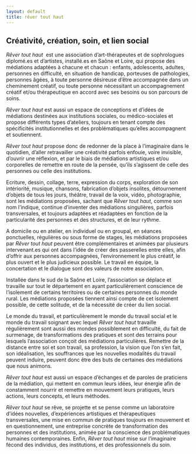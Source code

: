 ```yaml
---
layout: default
title: rêver tout haut
---
```

## Créativité,  création, soin, et lien social*Rêver tout haut*  est une association d’art-thérapeutes et de sophrologues diplomé.es et d’artistes, installé.es en Saône et Loire, qui propose des médiations adaptées à chacune et chacun : enfants, adolescents, adultes, personnes en difficulté, en situation de handicap, porteuses de pathologies, personnes âgées, à toute personne désireuse d’être accompagnée dans un cheminement créatif, ou toute personne nécessitant un accompagnement créatif et/ou thérapeutique en accord avec ses besoins ou son parcours de soins.*Rêver tout haut* est aussi un espace de conceptions et d’idées de médiations destinées aux institutions sociales, ou médico-sociales et propose différents types d’ateliers, toujours en tenant compte des spécificités institutionnelles et des problématiques qu’elles accompagnent et soutiennent.*Rêver tout haut* propose donc de redonner de la place à l’imaginaire dans le quotidien, d’aller retravailler une créativité parfois enfouie, voire invisible, d’ouvrir une réflexion, et par le biais de médiations artistiques et/ou corporelles de remettre en route de la pensée, qu’ils s’agissent de celle des personnes ou celle des institutions.Ecriture, dessin, collage, terre, expression du corps, exploration de son intériorité, musique, chansons, fabrication d’objets insolites, détournement d’objets de tous les jours, théâtre, travail de la voix, vidéo, photographie, sont les médiations proposées, sachant que *Rêver tout haut*, comme son nom l’indique, continue d’inventer des médiations singulières, parfois transversales, et toujours adaptées et réadaptées en fonction de la particularité des personnes et des structures, et de leur rythme.A domicile ou en atelier, en individuel ou en groupal, en séances ponctuelles, régulières ou sous forme de stages, les médiations proposées par  *Rêver tout haut* peuvent être complémentaires et animées par plusieurs intervenant.es qui ont dans l’idée de créer des passerelles entre elles, afin d’offrir aux personnes accompagnées, l’environnement le plus créatif, le plus ouvert et le plus judicieux possible. Le travail en équipe, la concertation et le dialogue sont des valeurs de notre association. Installée dans le sud de la Saône et Loire, l’association se déplace et travaille sur tout le département en ayant particulièrement conscience de l’isolement de certains territoires ou de certaines personnes du monde rural. Les médiations proposées tiennent ainsi compte de cet isolement possible, de cette solitude, et de la nécessité de créer du lien social. Le monde du travail, et particulièrement le monde du travail social et le monde du travail soignant avec lequel *Rêver tout haut* travaille régulièrement sont aussi des mondes possiblement en difficulté, du fait de surmenage, de transformations des pratiques et sont des terrains pour lesquels l’association conçoit des médiations particulières. Remettre de la distance entre soi et son travail, sa profession, la vision que l’on s’en fait, son idéalisation, les souffrances que les nouvelles modalités du travail peuvent induire, peuvent donc être des buts de certaines des médiations que nous animons.*Rêver tout haut* est aussi un espace d’échanges et de paroles de praticiens de la médiation, qui mettent en commun leurs idées, leur énergie afin de constamment nourrir et remettre en mouvement leurs pratiques, leurs actions, leurs concepts, et leurs méthodes.*Rêver tout haut* se rêve, se projette et se pense comme un laboratoire d’idées nouvelles, d’expériences artistiques et thérapeutiques transversales, une mise en commun de pratiques toujours en mouvement et en questionnement, une entreprise concrète de transformation des personnes et des institutions, animée par la conscience des problématiques humaines contemporaines. Enfin, *Rêver tout haut* mise sur l’imaginaire fécond des individus, des institutions, et des professionnels du soin.